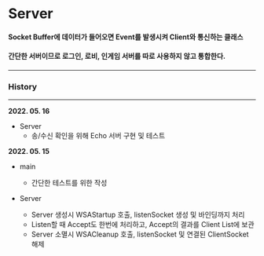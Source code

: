 # __Server__

#### Socket Buffer에 데이터가 들어오면 Event를 발생시켜 Client와 통신하는 클래스
#### 간단한 서버이므로 로그인, 로비, 인게임 서버를 따로 사용하지 않고 통합한다.

------------

### __History__

-----------

**2022. 05. 16**

- Server
  + 송/수신 확인을 위해 Echo 서버 구현 및 테스트

**2022. 05. 15**

- main
  + 간단한 테스트를 위한 작성

- Server
  + Server 생성시 WSAStartup 호출, listenSocket 생성 및 바인딩까지 처리
  + Listen할 때 Accept도 한번에 처리하고, Accept의 결과를 Client List에 보관
  + Server 소멸시 WSACleanup 호출, listenSocket 및 연결된 ClientSocket 해제